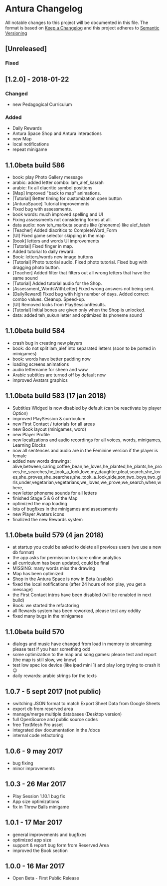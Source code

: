 # Antura Changelog
All notable changes to this project will be documented in this file.
The format is based on [Keep a Changelog](http://keepachangelog.com/en/1.0.0/)
and this project adheres to [Semantic Versioning](http://semver.org/spec/v2.0.0.html)

## [Unreleased]
### Fixed

## [1.2.0] - 2018-01-22
### Changed
- new Pedagogical Curriculum

### Added
- Daily Rewards
- Antura Space Shop and Antura interactions
- new Map
- local notifications
- repeat minigame

## 1.1.0beta build 586
- book: play Photo Gallery message
- arabic: added letter combo: lam_alef_kasrah
- arabic: fix all diacritic symbol positions
- [Map] Improved "back to map" animations.
- [Tutorial] Better timing for customization open button
- [AnturaSpace] Tutorial improvements
- Fixed bug with assessments.
- book words: much improved spelling and UI
- Fixing assessments not considering forms at all.
- data audio: now teh_marbuta sounds like (phoneme) like alef_fatah
- [Teacher] Added diacritics to CompleteWord_Form
- [UI] Fixed game selector skipping in the map
- [book] letters and words UI improvements
- [Tutorial] Fixed finger in map.
- Added tutorial to daily reward.
- Book: letters/words new image buttons
- [Tutorial] Photo tutorial audio. FIxed photo tutorial. Fixed bug with dragging photo button.
- [Teacher] Added filter that filters out all wrong letters that have the same sound
- [Tutorial] Added tutorial audio for the Shop.
- [Assessment_WordsWithLetter] Fixed wrong answers not being sent.
- [DailyReward] Fixed bug with high number of days. Added correct combo values. Cleanup. Speed-up.
- [UI] Removed locks from PlaySessionResults.
- [Tutorial] Initial bones are given only when the Shop is unlocked.
- data: added teh_sukun letter and optimized its phoneme sound

## 1.1.0beta build 584
- crash bug in creating new players
- book: do not split lam_alef into separated letters (soon to be ported in minigames)
- book: words have better padding now
- loading screens animations
- audio lettername for sheen and waw
- Arabic subtitles are turned off by default now
- improved Avatars graphics

## 1.1.0beta build 583 (17 jan 2018)
- Subtitles Widged is now disabled by default (can be reactivate by player Option)
- improved PlaySession & curriculum
- new First Contact / tutorials for all areas
- new Book layout (minigames, word)
- new Player Profile
- new localizations and audio recordings for all voices, words, minigames, Learning Blocks
- now all sentences and audio are in the Feminine version if the player is female
- added new words drawings: alive,between,caring,coffee_bean,he_loves,he_planted,he_plants,he_proves,he_searches,he_took_a_look,love,my_daughter,pleat,search,she_loves,she_proves,she_searches,she_took_a_look,side,son,two_boys,two_girls,under,vegetarian,vegetarians,we_loves,we_prove,we_search,when,where,
- new letter phoneme sounds for all letters
- finished Stage 5 & 6 of the Map
- optimized the map loading
- lots of bugfixes in the minigames and assessments
- new Player Avatars icons
- finalized the new Rewards system

## 1.1.0beta build 579 (4 jan 2018)
- at startup you could be asked to delete all previous users (we use a new db format)
- the app asks for permission to share online analytics
- all curriculum has been updated, could be final
- MISSING: many words miss the drawing
- Map has been optimized
- Shop in the Antura Space is now in Beta (usable)
- fixed the local notifications (after 24 hours of non play, you get a message)
- the First Contact intros have been disabled (will be renabled in next build)
- Book: we started the refactoring
- all Rewards system has been reworked, please test any oddity
- fixed many bugs in the minigames

## 1.1.0beta build 570
- dialogs and music have changed from load in memory to streaming: please test if you hear something odd
- some optimization to the map and song games: please test and report (the map is still slow, we know)
- test low spec ios device (like ipad mini 1) and play long trying to crash it :wink:
- daily rewards: arabic strings for the texts

## 1.0.7 - 5 sept 2017 (not public)

- switching JSON format to match Export Sheet Data from Google Sheets
- export db from reserved area
- manage/merge multiple databases (Desktop version)
- full OpenSource and public source codes
- free TextMesh Pro asset
- integrated dev documentation in the /docs
- internal code refactoring

## 1.0.6 - 9 may 2017

- bug fixing
- minor improvements

## 1.0.3 - 26 Mar 2017

- Play Session 1.10.1 bug fix
- App size optimizations
- fix in Throw Balls minigame

## 1.0.1 - 17 Mar 2017

- general improvements and bugfixes
- optimized app size
- support & report bug form from Reserved Area
- improved the Book section

## 1.0.0 - 16 Mar 2017

- Open Beta - First Public Release
